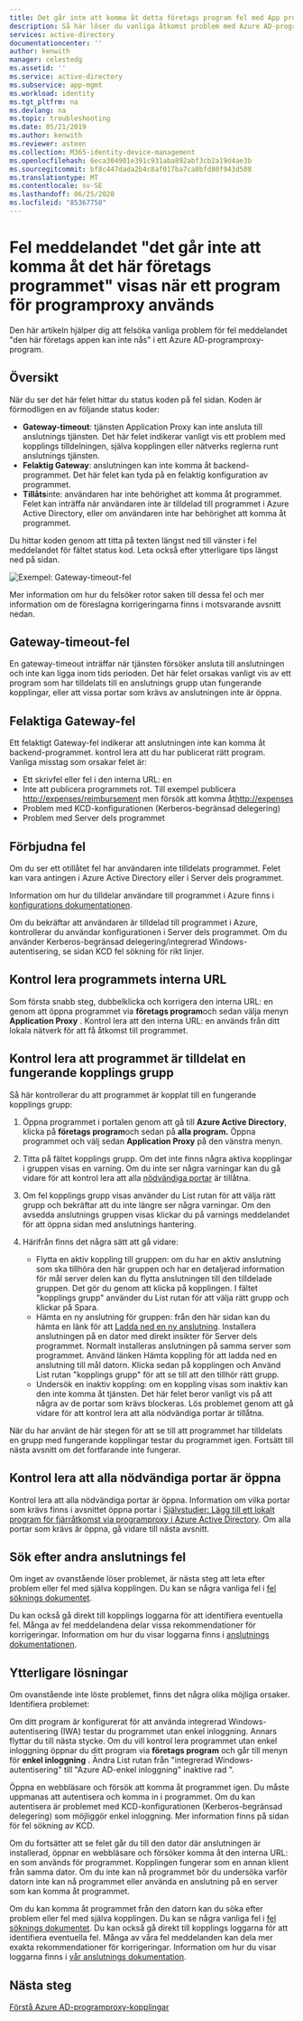 ```yaml
---
title: Det går inte att komma åt detta företags program fel med App proxy-appen
description: Så här löser du vanliga åtkomst problem med Azure AD-programproxy-program.
services: active-directory
documentationcenter: ''
author: kenwith
manager: celestedg
ms.assetid: ''
ms.service: active-directory
ms.subservice: app-mgmt
ms.workload: identity
ms.tgt_pltfrm: na
ms.devlang: na
ms.topic: troubleshooting
ms.date: 05/21/2019
ms.author: kenwith
ms.reviewer: asteen
ms.collection: M365-identity-device-management
ms.openlocfilehash: 6eca304901e391c931aba892abf3cb2a19d4ae3b
ms.sourcegitcommit: bf8c447dada2b4c8af017ba7ca8bfd80f943d508
ms.translationtype: MT
ms.contentlocale: sv-SE
ms.lasthandoff: 06/25/2020
ms.locfileid: "85367758"
---
```

# <a name="cant-access-this-corporate-application-error-when-using-an-application-proxy-application"></a>Fel meddelandet "det går inte att komma åt det här företags programmet" visas när ett program för programproxy används

Den här artikeln hjälper dig att felsöka vanliga problem för fel meddelandet "den här företags appen kan inte nås" i ett Azure AD-programproxy-program.

## <a name="overview"></a>Översikt

När du ser det här felet hittar du status koden på fel sidan. Koden är förmodligen en av följande status koder:

- **Gateway-timeout**: tjänsten Application Proxy kan inte ansluta till anslutnings tjänsten. Det här felet indikerar vanligt vis ett problem med kopplings tilldelningen, själva kopplingen eller nätverks reglerna runt anslutnings tjänsten.
- **Felaktig Gateway**: anslutningen kan inte komma åt backend-programmet. Det här felet kan tyda på en felaktig konfiguration av programmet.
- **Tillåts**inte: användaren har inte behörighet att komma åt programmet. Felet kan inträffa när användaren inte är tilldelad till programmet i Azure Active Directory, eller om användaren inte har behörighet att komma åt programmet.

Du hittar koden genom att titta på texten längst ned till vänster i fel meddelandet för fältet status kod. Leta också efter ytterligare tips längst ned på sidan.

![Exempel: Gateway-timeout-fel](./media/application-proxy-sign-in-bad-gateway-timeout-error/connection-problem.png)

Mer information om hur du felsöker rotor saken till dessa fel och mer information om de föreslagna korrigeringarna finns i motsvarande avsnitt nedan.

## <a name="gateway-timeout-errors"></a>Gateway-timeout-fel

En gateway-timeout inträffar när tjänsten försöker ansluta till anslutningen och inte kan ligga inom tids perioden. Det här felet orsakas vanligt vis av ett program som har tilldelats till en anslutnings grupp utan fungerande kopplingar, eller att vissa portar som krävs av anslutningen inte är öppna.

## <a name="bad-gateway-errors"></a>Felaktiga Gateway-fel

Ett felaktigt Gateway-fel indikerar att anslutningen inte kan komma åt backend-programmet. kontrol lera att du har publicerat rätt program. Vanliga misstag som orsakar felet är:

- Ett skrivfel eller fel i den interna URL: en
- Inte att publicera programmets rot. Till exempel publicera <http://expenses/reimbursement> men försök att komma åt<http://expenses>
- Problem med KCD-konfigurationen (Kerberos-begränsad delegering)
- Problem med Server dels programmet

## <a name="forbidden-errors"></a>Förbjudna fel

Om du ser ett otillåtet fel har användaren inte tilldelats programmet. Felet kan vara antingen i Azure Active Directory eller i Server dels programmet.

Information om hur du tilldelar användare till programmet i Azure finns i [konfigurations dokumentationen](application-proxy-add-on-premises-application.md#test-the-application).

Om du bekräftar att användaren är tilldelad till programmet i Azure, kontrollerar du användar konfigurationen i Server dels programmet. Om du använder Kerberos-begränsad delegering/integrerad Windows-autentisering, se sidan KCD fel sökning för rikt linjer.

## <a name="check-the-applications-internal-url"></a>Kontrol lera programmets interna URL

Som första snabb steg, dubbelklicka och korrigera den interna URL: en genom att öppna programmet via **företags program**och sedan välja menyn **Application Proxy** . Kontrol lera att den interna URL: en används från ditt lokala nätverk för att få åtkomst till programmet.

## <a name="check-the-application-is-assigned-to-a-working-connector-group"></a>Kontrol lera att programmet är tilldelat en fungerande kopplings grupp

Så här kontrollerar du att programmet är kopplat till en fungerande kopplings grupp:

1. Öppna programmet i portalen genom att gå till **Azure Active Directory**, klicka på **företags program**och sedan på **alla program.** Öppna programmet och välj sedan **Application Proxy** på den vänstra menyn.
1. Titta på fältet kopplings grupp. Om det inte finns några aktiva kopplingar i gruppen visas en varning. Om du inte ser några varningar kan du gå vidare för att kontrol lera att alla [nödvändiga portar](application-proxy-add-on-premises-application.md) är tillåtna.
1. Om fel kopplings grupp visas använder du List rutan för att välja rätt grupp och bekräftar att du inte längre ser några varningar. Om den avsedda anslutnings gruppen visas klickar du på varnings meddelandet för att öppna sidan med anslutnings hantering.
1. Härifrån finns det några sätt att gå vidare:

   - Flytta en aktiv koppling till gruppen: om du har en aktiv anslutning som ska tillhöra den här gruppen och har en detaljerad information för mål server delen kan du flytta anslutningen till den tilldelade gruppen. Det gör du genom att klicka på kopplingen. I fältet "kopplings grupp" använder du List rutan för att välja rätt grupp och klickar på Spara.
   - Hämta en ny anslutning för gruppen: från den här sidan kan du hämta en länk för att [Ladda ned en ny anslutning](https://download.msappproxy.net/Subscription/d3c8b69d-6bf7-42be-a529-3fe9c2e70c90/Connector/Download). Installera anslutningen på en dator med direkt insikter för Server dels programmet. Normalt installeras anslutningen på samma server som programmet. Använd länken Hämta koppling för att ladda ned en anslutning till mål datorn. Klicka sedan på kopplingen och Använd List rutan "kopplings grupp" för att se till att den tillhör rätt grupp.
   - Undersök en inaktiv koppling: om en koppling visas som inaktiv kan den inte komma åt tjänsten. Det här felet beror vanligt vis på att några av de portar som krävs blockeras. Lös problemet genom att gå vidare för att kontrol lera att alla nödvändiga portar är tillåtna.

När du har använt de här stegen för att se till att programmet har tilldelats en grupp med fungerande kopplingar testar du programmet igen. Fortsätt till nästa avsnitt om det fortfarande inte fungerar.

## <a name="check-all-required-ports-are-open"></a>Kontrol lera att alla nödvändiga portar är öppna

Kontrol lera att alla nödvändiga portar är öppna. Information om vilka portar som krävs finns i avsnittet öppna portar i [Självstudier: Lägg till ett lokalt program för fjärråtkomst via programproxy i Azure Active Directory](application-proxy-add-on-premises-application.md). Om alla portar som krävs är öppna, gå vidare till nästa avsnitt.

## <a name="check-for-other-connector-errors"></a>Sök efter andra anslutnings fel

Om inget av ovanstående löser problemet, är nästa steg att leta efter problem eller fel med själva kopplingen. Du kan se några vanliga fel i [fel söknings dokumentet](https://docs.microsoft.com/azure/active-directory/active-directory-application-proxy-troubleshoot#connector-errors).

Du kan också gå direkt till kopplings loggarna för att identifiera eventuella fel. Många av fel meddelandena delar vissa rekommendationer för korrigeringar. Information om hur du visar loggarna finns i [anslutnings dokumentationen](application-proxy-connectors.md#under-the-hood).

## <a name="additional-resolutions"></a>Ytterligare lösningar

Om ovanstående inte löste problemet, finns det några olika möjliga orsaker. Identifiera problemet:

Om ditt program är konfigurerat för att använda integrerad Windows-autentisering (IWA) testar du programmet utan enkel inloggning. Annars flyttar du till nästa stycke. Om du vill kontrol lera programmet utan enkel inloggning öppnar du ditt program via **företags program** och går till menyn för **enkel inloggning** . Ändra List rutan från "integrerad Windows-autentisering" till "Azure AD-enkel inloggning" inaktive rad ".

Öppna en webbläsare och försök att komma åt programmet igen. Du måste uppmanas att autentisera och komma in i programmet. Om du kan autentisera är problemet med KCD-konfigurationen (Kerberos-begränsad delegering) som möjliggör enkel inloggning. Mer information finns på sidan för fel sökning av KCD.

Om du fortsätter att se felet går du till den dator där anslutningen är installerad, öppnar en webbläsare och försöker komma åt den interna URL: en som används för programmet. Kopplingen fungerar som en annan klient från samma dator. Om du inte kan nå programmet bör du undersöka varför datorn inte kan nå programmet eller använda en anslutning på en server som kan komma åt programmet.

Om du kan komma åt programmet från den datorn kan du söka efter problem eller fel med själva kopplingen. Du kan se några vanliga fel i [fel söknings dokumentet](application-proxy-troubleshoot.md#connector-errors). Du kan också gå direkt till kopplings loggarna för att identifiera eventuella fel. Många av våra fel meddelanden kan dela mer exakta rekommendationer för korrigeringar. Information om hur du visar loggarna finns i [vår anslutnings dokumentation](application-proxy-connectors.md#under-the-hood).

## <a name="next-steps"></a>Nästa steg

[Förstå Azure AD-programproxy-kopplingar](application-proxy-connectors.md)
